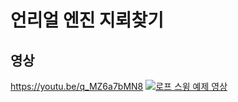 언리얼 엔진 지뢰찾기
=====

영상
-----
https://youtu.be/q_MZ6a7bMN8
[![로프 스윙 예제 영상](http://img.youtube.com/vi/q_MZ6a7bMN8/10.jpg)](https://youtu.be/q_MZ6a7bMN8?t=0s)